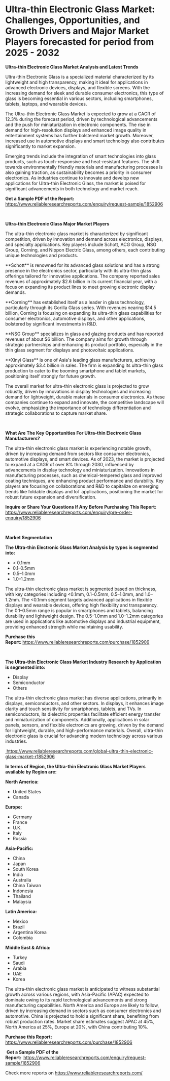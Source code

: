 <p><h1>Ultra-thin Electronic Glass Market: Challenges, Opportunities, and Growth Drivers and Major Market Players forecasted for period from 2025 - 2032</h1></p><p><strong>Ultra-thin Electronic Glass Market Analysis and Latest Trends</strong></p>
<p><p>Ultra-thin Electronic Glass is a specialized material characterized by its lightweight and high transparency, making it ideal for applications in advanced electronic devices, displays, and flexible screens. With the increasing demand for sleek and durable consumer electronics, this type of glass is becoming essential in various sectors, including smartphones, tablets, laptops, and wearable devices.</p><p>The Ultra-thin Electronic Glass Market is expected to grow at a CAGR of 12.3% during the forecast period, driven by technological advancements and the push for miniaturization in electronic components. The rise in demand for high-resolution displays and enhanced image quality in entertainment systems has further bolstered market growth. Moreover, increased use in automotive displays and smart technology also contributes significantly to market expansion.</p><p>Emerging trends include the integration of smart technologies into glass products, such as touch-responsive and heat-resistant features. The shift towards environmentally friendly materials and manufacturing processes is also gaining traction, as sustainability becomes a priority in consumer electronics. As industries continue to innovate and develop new applications for Ultra-thin Electronic Glass, the market is poised for significant advancements in both technology and market reach.</p></p>
<p><strong>Get a Sample PDF of the Report:&nbsp;</strong> <a href="https://www.reliableresearchreports.com/enquiry/request-sample/1852906?utm_campaign=2219&utm_medium=2&utm_source=Github&utm_content=ia&utm_term=03042025&utm_id=ultra-thin-electronic-glass">https://www.reliableresearchreports.com/enquiry/request-sample/1852906</a></p>
<p>&nbsp;</p>
<p><strong>Ultra-thin Electronic Glass Major Market Players</strong></p>
<p><p>The ultra-thin electronic glass market is characterized by significant competition, driven by innovation and demand across electronics, displays, and specialty applications. Key players include Schott, ACG Group, NSG Group, Corning, and Nippon Electric Glass, among others, each contributing unique technologies and products.</p><p>**Schott** is renowned for its advanced glass solutions and has a strong presence in the electronics sector, particularly with its ultra-thin glass offerings tailored for innovative applications. The company reported sales revenues of approximately $2.6 billion in its current financial year, with a focus on expanding its product lines to meet growing electronic display demands.</p><p>**Corning** has established itself as a leader in glass technology, particularly through its Gorilla Glass series. With revenues nearing $14.5 billion, Corning is focusing on expanding its ultra-thin glass capabilities for consumer electronics, automotive displays, and other applications, bolstered by significant investments in R&D.</p><p>**NSG Group** specializes in glass and glazing products and has reported revenues of about $6 billion. The company aims for growth through strategic partnerships and enhancing its product portfolio, especially in the thin glass segment for displays and photovoltaic applications.</p><p>**Xinyi Glass** is one of Asia's leading glass manufacturers, achieving approximately $3.4 billion in sales. The firm is expanding its ultra-thin glass production to cater to the booming smartphone and tablet markets, positioning itself strongly for future growth.</p><p>The overall market for ultra-thin electronic glass is projected to grow robustly, driven by innovations in display technologies and increasing demand for lightweight, durable materials in consumer electronics. As these companies continue to expand and innovate, the competitive landscape will evolve, emphasizing the importance of technology differentiation and strategic collaborations to capture market share.</p></p>
<p>&nbsp;</p>
<p><strong>What Are The Key Opportunities For Ultra-thin Electronic Glass Manufacturers?</strong></p>
<p><p>The ultra-thin electronic glass market is experiencing notable growth, driven by increasing demand from sectors like consumer electronics, automotive displays, and smart devices. As of 2023, the market is projected to expand at a CAGR of over 8% through 2030, influenced by advancements in display technology and miniaturization. Innovations in manufacturing processes, such as chemical-tempered glass and improved coating techniques, are enhancing product performance and durability. Key players are focusing on collaborations and R&D to capitalize on emerging trends like foldable displays and IoT applications, positioning the market for robust future expansion and diversification.</p></p>
<p><strong>Inquire or Share Your Questions If Any Before Purchasing This Report:</strong> <a href="https://www.reliableresearchreports.com/enquiry/pre-order-enquiry/1852906?utm_campaign=2219&utm_medium=2&utm_source=Github&utm_content=ia&utm_term=03042025&utm_id=ultra-thin-electronic-glass">https://www.reliableresearchreports.com/enquiry/pre-order-enquiry/1852906</a></p>
<p>&nbsp;</p>
<p><strong>Market Segmentation</strong></p>
<p><strong>The Ultra-thin Electronic Glass Market Analysis by types is segmented into:</strong></p>
<p><ul><li>< 0.1mm</li><li>0.1–0.5mm</li><li>0.5–1.0mm</li><li>1.0–1.2mm</li></ul></p>
<p><p>The ultra-thin electronic glass market is segmented based on thickness, with key categories including <0.1mm, 0.1–0.5mm, 0.5–1.0mm, and 1.0–1.2mm. The <0.1mm segment targets advanced applications in flexible displays and wearable devices, offering high flexibility and transparency. The 0.1–0.5mm range is popular in smartphones and tablets, balancing durability and lightweight design. The 0.5–1.0mm and 1.0–1.2mm categories are used in applications like automotive displays and industrial equipment, providing enhanced strength while maintaining usability.</p></p>
<p><strong>Purchase this Report:&nbsp;</strong><a href="https://www.reliableresearchreports.com/purchase/1852906?utm_campaign=2219&utm_medium=2&utm_source=Github&utm_content=ia&utm_term=03042025&utm_id=ultra-thin-electronic-glass">https://www.reliableresearchreports.com/purchase/1852906</a></p>
<p>&nbsp;</p>
<p><strong>The Ultra-thin Electronic Glass Market Industry Research by Application is segmented into:</strong></p>
<p><ul><li>Display</li><li>Semiconductor</li><li>Others</li></ul></p>
<p><p>The ultra-thin electronic glass market has diverse applications, primarily in displays, semiconductors, and other sectors. In displays, it enhances image clarity and touch sensitivity for smartphones, tablets, and TVs. In semiconductors, its dielectric properties facilitate efficient energy transfer and miniaturization of components. Additionally, applications in solar panels, sensors, and flexible electronics are growing, driven by the demand for lightweight, durable, and high-performance materials. Overall, ultra-thin electronic glass is crucial for advancing modern technology across various industries.</p></p>
<p><a href="https://www.reliableresearchreports.com/global-ultra-thin-electronic-glass-market-r1852906?utm_campaign=2219&utm_medium=2&utm_source=Github&utm_content=ia&utm_term=03042025&utm_id=ultra-thin-electronic-glass">&nbsp;https://www.reliableresearchreports.com/global-ultra-thin-electronic-glass-market-r1852906</a></p>
<p><strong>In terms of Region, the Ultra-thin Electronic Glass Market Players available by Region are:</strong></p>
<p>
    <p> <strong> North America: </strong>
        <ul>
            <li>United States</li>
            <li>Canada</li>
        </ul>
        </p> 
    <p> <strong> Europe: </strong>
        <ul>
            <li>Germany</li>
            <li>France</li>
            <li>U.K.</li>
            <li>Italy</li>
            <li>Russia</li>
        </ul>
        </p> 
    <p> <strong> Asia-Pacific: </strong>
        <ul>
            <li>China</li>
            <li>Japan</li>
            <li>South Korea</li>
            <li>India</li>
            <li>Australia</li>
            <li>China Taiwan</li>
            <li>Indonesia</li>
            <li>Thailand</li>
            <li>Malaysia</li>
        </ul>
        </p> 
    <p> <strong> Latin America: </strong>
        <ul>
            <li>Mexico</li>
            <li>Brazil</li>
            <li>Argentina Korea</li>
            <li>Colombia</li>
        </ul>
        </p> 
    <p> <strong> Middle East & Africa: </strong>
        <ul>
            <li>Turkey</li>
            <li>Saudi</li>
            <li>Arabia</li>
            <li>UAE</li>
            <li>Korea</li>
        </ul>
    </p>
    </p>
<p><p>The ultra-thin electronic glass market is anticipated to witness substantial growth across various regions, with Asia-Pacific (APAC) expected to dominate owing to its rapid technological advancements and strong manufacturing capabilities. North America and Europe are likely to follow, driven by increasing demand in sectors such as consumer electronics and automotive. China is projected to hold a significant share, benefiting from robust production rates. Market share estimates suggest APAC at 45%, North America at 25%, Europe at 20%, with China contributing 10%.</p></p>
<p><strong>Purchase this Report: </strong><a href="https://www.reliableresearchreports.com/purchase/1852906?utm_campaign=2219&utm_medium=2&utm_source=Github&utm_content=ia&utm_term=03042025&utm_id=ultra-thin-electronic-glass">https://www.reliableresearchreports.com/purchase/1852906</a></p>
<p>&nbsp;<strong>Get a Sample PDF of the Report:&nbsp;&nbsp;</strong><a href="https://www.reliableresearchreports.com/enquiry/request-sample/1852906?utm_campaign=2219&utm_medium=2&utm_source=Github&utm_content=ia&utm_term=03042025&utm_id=ultra-thin-electronic-glass">https://www.reliableresearchreports.com/enquiry/request-sample/1852906</a></p>
<p><strong></strong></p>
<p>Check more reports on <a href="https://www.reliableresearchreports.com/?utm_campaign=2219&utm_medium=2&utm_source=Github&utm_content=ia&utm_term=03042025&utm_id=ultra-thin-electronic-glass">https://www.reliableresearchreports.com/</a></p>